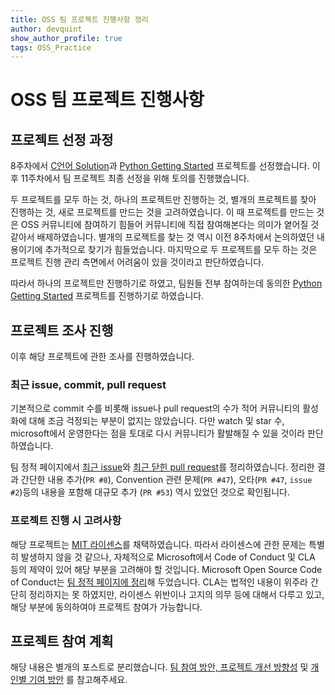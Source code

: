 ```yaml
---
title: OSS 팀 프로젝트 진행사항 정리
author: devquint
show_author_profile: true
tags: OSS_Practice
---
```


# OSS 팀 프로젝트 진행사항

## 프로젝트 선정 과정

8주차에서 [C언어 Solution](https://github.com/TheAlgorithms/C)과 [Python Getting Started](https://github.com/microsoft/c9-python-getting-started) 프로젝트를 선정했습니다.
이후 11주차에서 팀 프로젝트 최종 선정을 위해 토의를 진행했습니다.

두 프로젝트를 모두 하는 것, 하나의 프로젝트만 진행하는 것, 별개의 프로젝트를 찾아 진행하는 것, 새로 프로젝트를 만드는 것을 고려하였습니다.
이 때 프로젝트를 만드는 것은 OSS 커뮤니티에 참여하기 힘들어 커뮤니티에 직접 참여해본다는 의미가 옅어질 것 같아서 배제하였습니다.
별개의 프로젝트를 찾는 것 역시 이전 8주차에서 논의하였던 내용이기에 추가적으로 찾기가 힘들었습니다.
마지막으로 두 프로젝트를 모두 하는 것은 프로젝트 진행 관리 측면에서 어려움이 있을 것이라고 판단하였습니다.

따라서 하나의 프로젝트만 진행하기로 하였고, 팀원들 전부 참여하는데 동의한 [Python Getting Started](https://github.com/microsoft/c9-python-getting-started) 프로젝트를 진행하기로 하였습니다.


## 프로젝트 조사 진행

이후 해당 프로젝트에 관한 조사를 진행하였습니다.

### 최근 issue, commit, pull request

기본적으로 commit 수를 비롯해 issue나 pull request의 수가 적어 커뮤니티의 활성화에 대해 조금 걱정되는 부분이 없지는 않았습니다.
다만 watch 및 star 수, microsoft에서 운영한다는 점을 토대로 다시 커뮤니티가 활발해질 수 있을 것이라 판단하였습니다.

팀 정적 페이지에서 [최근 issue](https://20-1-skku-oss.github.io/2020-1-OSS-2/2020/05/24/Recent-Issues.html)와
[최근 닫힌 pull request](https://20-1-skku-oss.github.io/2020-1-OSS-2/2020/05/24/Closed-Pull-Request.html)를
정리하였습니다.
정리한 결과 간단한 내용 추가(`PR #8`), Convention 관련 문제(`PR #47`), 오타(`PR #47`, `issue #2`)등의 내용을 포함해
대규모 추가 (`PR #53`) 역시 있었던 것으로 확인됩니다.

### 프로젝트 진행 시 고려사항

해당 프로젝트는 [MIT 라이센스](https://20-1-skku-oss.github.io/2020-1-OSS-2/2020/05/24/About-MIT-Liscense.html)를 채택하였습니다. 
따라서 라이센스에 관한 문제는 특별히 발생하지 않을 것 같으나, 자체적으로 Microsoft에서 Code of Conduct 및 CLA 등의 제약이 있어 해당 부분을 고려해야 할 것입니다.
Microsoft Open Source Code of Conduct는 [팀 정적 페이지에 정리](https://20-1-skku-oss.github.io/2020-1-OSS-2/2020/05/24/Code-of-Conduct.html)해 두었습니다.
CLA는 법적인 내용이 위주라 간단히 정리하지는 못 하였지만, 라이센스 위반이나 고지의 의무 등에 대해서 다루고 있고, 해당 부분에 동의하여야 프로젝트 참여가 가능합니다.


## 프로젝트 참여 계획

해당 내용은 별개의 포스트로 분리했습니다.
[팀 참여 방안, 프로젝트 개선 방향성](https://devquint.github.io/2020/05/24/team-plan.html) 및
 [개인별 기여 방안](https://devquint.github.io/2020/05/24/personal-plan.html) 를 참고해주세요.